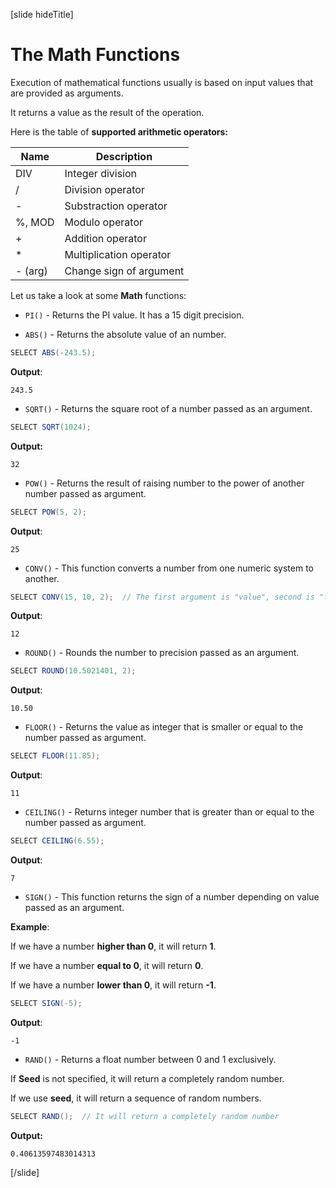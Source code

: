 [slide hideTitle]

# The Math Functions

Execution of mathematical functions usually is based on input values that are provided as arguments.

It returns a value as the result of the operation.

Here is the table of **supported arithmetic operators:**

| Name | Description |
| --- | --- |
| DIV | Integer division |
| / | Division operator |
| - | Substraction operator |
| %, MOD | Modulo operator |
| + | Addition operator |
| * | Multiplication operator | 
| - (arg) | Change sign of argument |

Let us take a look at some **Math** functions:

- `PI()` - Returns the PI value. It has a 15 digit precision.

- `ABS()` - Returns the absolute value of an number.

``` java
SELECT ABS(-243.5);
```

**Output**:
```
243.5
```

- `SQRT()` - Returns the square root of a number passed as an argument.

``` java
SELECT SQRT(1024);
```

**Output:**

```
32
```

- `POW()` - Returns the result of raising number to the power of another number passed as argument.

``` java
SELECT POW(5, 2);
```

**Output**:

```
25
```

- `CONV()` - This function converts a number from one numeric system to another. 


``` java
SELECT CONV(15, 10, 2);  // The first argument is "value", second is "from_base", third "to_base"
```

**Output**:

```
12
```

- `ROUND()` - Rounds the number to precision passed as an argument.

``` java
SELECT ROUND(10.5021401, 2); 
```

**Output**:

```
10.50
```

- `FLOOR()` - Returns the value as integer that is smaller or equal to the number passed as argument.

``` java
SELECT FLOOR(11.85);
```

**Output**:

```
11
```

- `CEILING()` - Returns integer number that is greater than or equal to the number passed as argument.

``` java
SELECT CEILING(6.55);
```

**Output**:

```
7
```

- `SIGN()` - This function returns the sign of a number depending on value passed as an argument.

**Example**:

If we have a number **higher than 0**, it will return **1**.

If we have a number **equal to 0**, it will return **0**.

If we have a number **lower than 0**, it will return **-1**.

``` java
SELECT SIGN(-5);
```

**Output**:
```
-1
```

- `RAND()` - Returns a float number between 0 and 1 exclusively.

If **Seed** is not specified, it will return a completely random number. 

If we use **seed**, it will return a sequence of random numbers.

``` java
SELECT RAND();  // It will return a completely random number
```

**Output:**

```
0.40613597483014313
```

[/slide]

